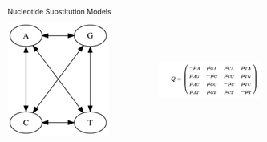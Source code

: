 Nucleotide Substitution Models

<img src="img/substitution_models.png" style="float:left;width:40%;" />
<img src="img/nucleotide_substitution_model.png" style="float:right; width:40%;margin-top:15%;" />

